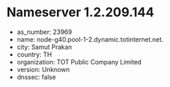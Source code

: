 # Nameserver 1.2.209.144

* as_number: 23969
* name: node-g40.pool-1-2.dynamic.totinternet.net.
* city: Samut Prakan
* country: TH
* organization: TOT Public Company Limited
* version: Unknown
* dnssec: false
